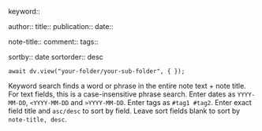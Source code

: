 keyword:: 

author:: 
title:: 
publication:: 
date:: 

note-title:: 
comment:: 
tags:: 

sortby:: date
sortorder:: desc

```dataviewjs
await dv.view("your-folder/your-sub-folder", { });
```

Keyword search finds a word or phrase in the entire note text + note title.
For text fields, this is a case-insensitive phrase search. 
Enter dates as `YYYY-MM-DD`, `<YYYY-MM-DD` and `>YYYY-MM-DD`.
Enter tags as `#tag1 #tag2`.
Enter exact field title and `asc/desc` to sort by field. 
Leave sort fields blank to sort by `note-title, desc`.